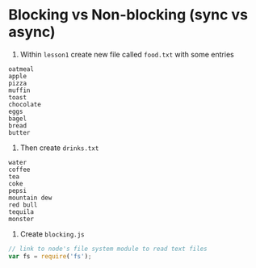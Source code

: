 # Blocking vs Non-blocking (sync vs async)

1.  Within `lesson1` create new file called `food.txt` with some entries

```
oatmeal
apple
pizza
muffin
toast
chocolate
eggs
bagel
bread
butter
```

1.  Then create `drinks.txt`

```
water
coffee
tea
coke
pepsi
mountain dew
red bull
tequila
monster
```

1.  Create `blocking.js`

```js
// link to node's file system module to read text files
var fs = require('fs');
```
